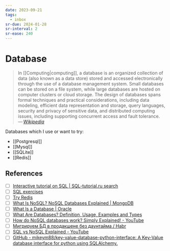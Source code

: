 ```yaml
---
date: 2023-09-21
tags:
  - inbox
sr-due: 2024-01-28
sr-interval: 2
sr-ease: 240
---
```


# Database

>  In [[Computing|computing]], a database is an organized collection of data
>  (also known as a data store) stored and accessed electronically through the
>  use of a database management system. Small databases can be stored on a file
>  system, while large databases are hosted on computer clusters or cloud
>  storage. The design of databases spans formal techniques and practical
>  considerations, including data modeling, efficient data representation and
>  storage, query languages, security and privacy of sensitive data, and
>  distributed computing issues, including supporting concurrent access and
>  fault tolerance.\
> — <cite>[Wikipedia](https://en.wikipedia.org/wiki/Database)</cite>

Databases which I use or want to try:

- [[Postgresql]]
- [[Mysql]]
- [[SQLite]]
- [[Redis]]

## References

- [ ] [Interactive tutorial on SQL | SQL-tutorial.ru search](http://www.sql-tutorial.ru/en/content.html)
- [ ] [SQL exercises](https://sql-ex.ru/)
- [ ] [Try Redis](https://try.redis.io/)
- [ ] [What Is NoSQL? NoSQL Databases Explained | MongoDB](https://www.mongodb.com/nosql-explained)
- [ ] [What Is a Database | Oracle](https://www.oracle.com/database/what-is-database/)
- [ ] [What Are Databases? Definition, Usage, Examples and Types](https://www.prisma.io/dataguide/intro/what-are-databases)
- [ ] [How do NoSQL databases work? Simply Explained! - YouTube](https://www.youtube.com/watch?v=0buKQHokLK8)
- [ ] [Мигрируем БД в продакшене без даунтайма / Habr](https://habr.com/en/articles/664028/)
- [ ] [SQL vs NoSQL Explained - YouTube](https://www.youtube.com/watch?v=ruz-vK8IesE)
- [ ] [GitHub - mikeym88/key-value-database-python-interface: A Key-Value database interface for python using SQLAlchemy.](https://github.com/mikeym88/key-value-database-python-interface)
